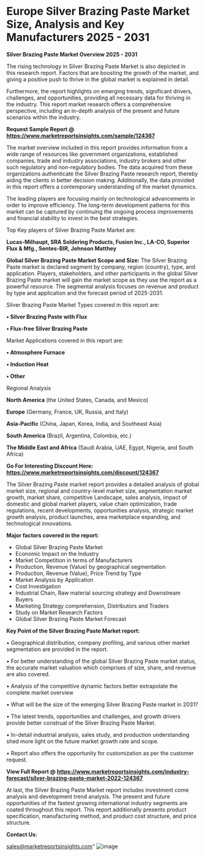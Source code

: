 # Europe Silver Brazing Paste Market Size, Analysis and Key Manufacturers 2025 - 2031

<Strong> Silver Brazing Paste Market Overview 2025 - 2031</strong>

The rising technology in Silver Brazing Paste Market is also depicted in this research report. Factors that are boosting the growth of the market, and giving a positive push to thrive in the global market is explained in detail.

Furthermore, the report highlights on emerging trends, significant drivers, challenges, and opportunities, providing all necessary data for thriving in the industry. This report market research offers a comprehensive perspective, including an in-depth analysis of the present and future scenarios within the industry.

<strong>Request Sample Report @ <a href=https://www.marketreportsinsights.com/sample/124367>https://www.marketreportsinsights.com/sample/124367</a></strong>

The market overview included in this report provides information from a wide range of resources like government organizations, established companies, trade and industry associations, industry brokers and other such regulatory and non-regulatory bodies. The data acquired from these organizations authenticate the Silver Brazing Paste research report, thereby aiding the clients in better decision making. Additionally, the data provided in this report offers a contemporary understanding of the market dynamics.

The leading players are focusing mainly on technological advancements in order to improve efficiency. The long-term development patterns for this market can be captured by continuing the ongoing process improvements and financial stability to invest in the best strategies.

Top Key players of Silver Brazing Paste Market are:

<strong>Lucas-Milhaupt, SRA Soldering Products, Fusion Inc., LA-CO, Superior Flux & Mfg., Sentes-BIR, Johnson Matthey</strong>

<strong><b>Global Silver Brazing Paste Market Scope and Size:</b></strong>
The Silver Brazing Paste market is declared segment by company, region (country), type, and application. Players, stakeholders, and other participants in the global Silver Brazing Paste market will gain the market scope as they use the report as a powerful resource. The segmental analysis focuses on revenue and product by type and application and the forecast period of 2025-2031.

Silver Brazing Paste Market Types covered in this report are:

<strong>• Silver Brazing Paste with Flux

• Flux-free Silver Brazing Paste</strong>

Market Applications covered in this report are:

<strong>• Atmosphere Furnace

• Induction Heat

• Other</strong> 

Regional Analysis

<strong>North America</strong> (the United States, Canada, and Mexico)

<strong>Europe</strong> (Germany, France, UK, Russia, and Italy)

<strong>Asia-Pacific</strong> (China, Japan, Korea, India, and Southeast Asia)

<strong>South America</strong> (Brazil, Argentina, Colombia, etc.)

<strong>The Middle East and Africa</strong> (Saudi Arabia, UAE, Egypt, Nigeria, and South Africa)

<strong>Go For Interesting Discount Here: <a href=https://www.marketreportsinsights.com/discount/124367>https://www.marketreportsinsights.com/discount/124367</a></strong>

The Silver Brazing Paste market report provides a detailed analysis of global market size, regional and country-level market size, segmentation market growth, market share, competitive Landscape, sales analysis, impact of domestic and global market players, value chain optimization, trade regulations, recent developments, opportunities analysis, strategic market growth analysis, product launches, area marketplace expanding, and technological innovations.

<strong><b>Major factors covered in the report:</b></strong>
<ul>
  <li>Global Silver Brazing Paste Market </li>
  <li>Economic Impact on the Industry</li>
  <li>Market Competition in terms of Manufacturers</li>
  <li>Production, Revenue (Value) by geographical segmentation</li>
  <li>Production, Revenue (Value), Price Trend by Type</li>
  <li>Market Analysis by Application</li>
  <li>Cost Investigation</li>
  <li>Industrial Chain, Raw material sourcing strategy and Downstream Buyers</li>
  <li>Marketing Strategy comprehension, Distributors and Traders</li>
  <li>Study on Market Research Factors</li>
  <li>Global Silver Brazing Paste Market Forecast</li>
</ul>

<strong><b>Key Point of the Silver Brazing Paste Market report:</b></strong>

• Geographical distribution, company profiling, and various other market segmentation are provided in the report.

• For better understanding of the global Silver Brazing Paste market status, the accurate market valuation which comprises of size, share, and revenue are also covered.

• Analysis of the competitive dynamic factors better extrapolate the complete market overview

• What will be the size of the emerging Silver Brazing Paste market in 2031?

• The latest trends, opportunities and challenges, and growth drivers provide better construal of the Silver Brazing Paste Market.

• In-detail industrial analysis, sales study, and production understanding shed more light on the future market growth rate and scope.

• Report also offers the opportunity for customization as per the customer request.

<strong><b>View Full Report @ <a href=https://www.marketreportsinsights.com/industry-forecast/silver-brazing-paste-market-2022-124367>https://www.marketreportsinsights.com/industry-forecast/silver-brazing-paste-market-2022-124367</a></b></strong>


At last, the Silver Brazing Paste Market report includes investment come analysis and development trend analysis. The present and future opportunities of the fastest growing international industry segments are coated throughout this report. This report additionally presents product specification, manufacturing method, and product cost structure, and price structure.

<strong>Contact Us:</strong>

sales@marketreportsinsights.com"
![image](https://github.com/user-attachments/assets/9c41d536-f9a6-4fde-b3c8-a2515cdaea8f)
